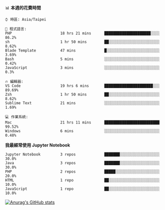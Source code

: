 <!--### Hi there 👋-->

<!--
**treevel/treevel** is a ✨ _special_ ✨ repository because its `README.md` (this file) appears on your GitHub profile.

Here are some ideas to get you started:

- 🔭 I’m currently working on ...
- 🌱 I’m currently learning ...
- 👯 I’m looking to collaborate on ...
- 🤔 I’m looking for help with ...
- 💬 Ask me about ...
- 📫 How to reach me: ...
- 😄 Pronouns: ...
- ⚡ Fun fact: ...
-->

<!--START_SECTION:waka-->
📊 **本週的花費時間** 

```text
⌚︎ 時區: Asia/Taipei

💬 程式語言: 
PHP                      18 hrs 21 mins      █████████████████████░░░░   86.2% 
sh                       1 hr 50 mins        ██░░░░░░░░░░░░░░░░░░░░░░░   8.62% 
Blade Template           47 mins             █░░░░░░░░░░░░░░░░░░░░░░░░   3.69% 
Bash                     5 mins              ░░░░░░░░░░░░░░░░░░░░░░░░░   0.42% 
JavaScript               3 mins              ░░░░░░░░░░░░░░░░░░░░░░░░░   0.3%

🔥 編輯器: 
VS Code                  19 hrs 6 mins       ██████████████████████░░░   89.69% 
Zsh                      1 hr 50 mins        ██░░░░░░░░░░░░░░░░░░░░░░░   8.62% 
Sublime Text             21 mins             ░░░░░░░░░░░░░░░░░░░░░░░░░   1.69%

💻 作業系統: 
Mac                      21 hrs 11 mins      █████████████████████████   99.52% 
Windows                  6 mins              ░░░░░░░░░░░░░░░░░░░░░░░░░   0.48%

```

**我最經常使用 Jupyter Notebook** 

```text
Jupyter Notebook         3 repos             ███████░░░░░░░░░░░░░░░░░░   30.0% 
Java                     3 repos             ███████░░░░░░░░░░░░░░░░░░   30.0% 
PHP                      2 repos             █████░░░░░░░░░░░░░░░░░░░░   20.0% 
HTML                     1 repo              ██░░░░░░░░░░░░░░░░░░░░░░░   10.0% 
JavaScript               1 repo              ██░░░░░░░░░░░░░░░░░░░░░░░   10.0%

```



<!--END_SECTION:waka-->

<!-- GitHub Stats Card-->
[![Anurag's GitHub stats](https://github-readme-stats.vercel.app/api?username=treevel&show_icons=true&theme=monokai&count_private=true)](https://github.com/anuraghazra/github-readme-stats)
